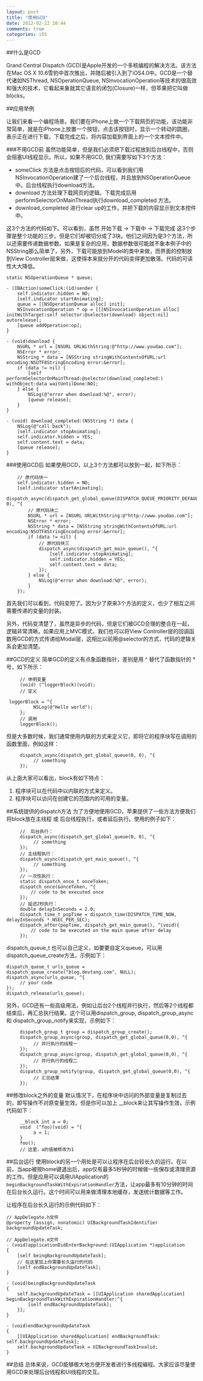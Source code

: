 ```yaml
---
layout: post
title: "使用GCD"
date: 2012-02-22 20:44
comments: true
categories: iOS
---
```


##什么是GCD

Grand Central Dispatch (GCD)是Apple开发的一个多核编程的解决方法。该方法在Mac OS X 10.6雪豹中首次推出，并随后被引入到了iOS4.0中。GCD是一个替代诸如NSThread, NSOperationQueue, NSInvocationOperation等技术的很高效和强大的技术，它看起来象就其它语言的闭包(Closure)一样，但苹果把它叫做blocks。

<!--More-->

##应用举例

让我们来看一个编程场景。我们要在iPhone上做一个下载网页的功能，该功能非常简单，就是在iPhone上放置一个按钮，点击该按钮时，显示一个转动的圆圈，表示正在进行下载，下载完成之后，将内容加载到界面上的一个文本控件中。

###不用GCD前
虽然功能简单，但是我们必须把下载过程放到后台线程中，否则会阻塞UI线程显示。所以，如果不用GCD, 我们需要写如下3个方法：

 * someClick 方法是点击按钮后的代码，可以看到我们用NSInvocationOperation建了一个后台线程，并且放到NSOperationQueue中。后台线程执行download方法。
 * download 方法处理下载网页的逻辑。下载完成后用performSelectorOnMainThread执行download_completed 方法。
 * download_completed 进行clear up的工作，并把下载的内容显示到文本控件中。

这3个方法的代码如下。可以看到，虽然 开始下载 -> 下载中 -> 下载完成 这3个步骤是整个功能的三步。但是它们却被切分成了3块。他们之间因为是3个方法，所以还需要传递数据参数。如果是复杂的应用，数据参数很可能就不象本例子中的NSString那么简单了，另外，下载可能放到Model的类中来做，而界面的控制放到View Controller层来做，这使得本来就分开的代码变得更加散落。代码的可读性大大降低。

``` objc
static NSOperationQueue * queue;

- (IBAction)someClick:(id)sender {
    self.indicator.hidden = NO;
    [self.indicator startAnimating];
    queue = [[NSOperationQueue alloc] init];
    NSInvocationOperation * op = [[[NSInvocationOperation alloc] initWithTarget:self selector:@selector(download) object:nil] autorelease];
    [queue addOperation:op];
}

- (void)download {
    NSURL * url = [NSURL URLWithString:@"http://www.youdao.com"];
    NSError * error;
    NSString * data = [NSString stringWithContentsOfURL:url encoding:NSUTF8StringEncoding error:&error];
    if (data != nil) {
        [self performSelectorOnMainThread:@selector(download_completed:) withObject:data waitUntilDone:NO];
    } else {
        NSLog(@"error when download:%@", error);
        [queue release];
    }
}

- (void) download_completed:(NSString *) data {
    NSLog(@"call back");
    [self.indicator stopAnimating];
    self.indicator.hidden = YES;
    self.content.text = data;
    [queue release];
}
```

###使用GCD后
如果使用GCD，以上3个方法都可以放到一起，如下所示：

``` objc
    // 原代码块一
    self.indicator.hidden = NO;
    [self.indicator startAnimating];
    dispatch_async(dispatch_get_global_queue(DISPATCH_QUEUE_PRIORITY_DEFAULT, 0), ^{
        // 原代码块二
        NSURL * url = [NSURL URLWithString:@"http://www.youdao.com"];
        NSError * error;
        NSString * data = [NSString stringWithContentsOfURL:url encoding:NSUTF8StringEncoding error:&error];
        if (data != nil) {
            // 原代码块三
            dispatch_async(dispatch_get_main_queue(), ^{
                [self.indicator stopAnimating];
                self.indicator.hidden = YES;
                self.content.text = data;
            });
        } else {
            NSLog(@"error when download:%@", error);
        }
    });

```

首先我们可以看到，代码变短了。因为少了原来3个方法的定义，也少了相互之间需要传递的变量的封装。

另外，代码变清楚了，虽然是异步的代码，但是它们被GCD合理的整合在一起，逻辑非常清晰。如果应用上MVC模式，我们也可以将View Controller层的回调函数用GCD的方式传递给Modal层，这相比以前用@selector的方式，代码的逻辑关系会更加清楚。


##GCD的定义
简单GCD的定义有点象函数指针，差别是用 ^ 替代了函数指针的 * 号，如下所示：

``` objc
     // 申明变量
     (void) (^loggerBlock)(void);
     // 定义
    
 loggerBlock = ^{ 
          NSLog(@"Hello world");
     };
     // 调用
     loggerBlock();
```

但是大多数时候，我们通常使用内联的方式来定义它，即将它的程序块写在调用的函数里面，例如这样：

``` objc
     dispatch_async(dispatch_get_global_queue(0, 0), ^{
          // something
     });
```

从上面大家可以看出，block有如下特点：

 1. 程序块可以在代码中以内联的方式来定义。
 2. 程序块可以访问在创建它的范围内的可用的变量。

##系统提供的dispatch方法
为了方便地使用GCD，苹果提供了一些方法方便我们将block放在主线程 或 后台线程执行，或者延后执行。使用的例子如下：

``` objc
     //  后台执行：
     dispatch_async(dispatch_get_global_queue(0, 0), ^{
          // something
     });
     // 主线程执行：
     dispatch_async(dispatch_get_main_queue(), ^{
          // something
     });
     // 一次性执行：
     static dispatch_once_t onceToken;
     dispatch_once(&onceToken, ^{
         // code to be executed once
     });
     // 延迟2秒执行：
     double delayInSeconds = 2.0;
     dispatch_time_t popTime = dispatch_time(DISPATCH_TIME_NOW, delayInSeconds * NSEC_PER_SEC);
     dispatch_after(popTime, dispatch_get_main_queue(), ^(void){
         // code to be executed on the main queue after delay
     });

```

dispatch_queue_t 也可以自己定义，如要要自定义queue，可以用dispatch_queue_create方法，示例如下：

``` objc
dispatch_queue_t urls_queue = dispatch_queue_create("blog.devtang.com", NULL);
dispatch_async(urls_queue, ^{
     // your code
});
dispatch_release(urls_queue);
```

另外，GCD还有一些高级用法，例如让后台2个线程并行执行，然后等2个线程都结束后，再汇总执行结果。这个可以用dispatch_group, dispatch_group_async 和 dispatch_group_notify来实现，示例如下：

``` objc
     dispatch_group_t group = dispatch_group_create();
     dispatch_group_async(group, dispatch_get_global_queue(0,0), ^{
          // 并行执行的线程一
     });
     dispatch_group_async(group, dispatch_get_global_queue(0,0), ^{
          // 并行执行的线程二
     });
     dispatch_group_notify(group, dispatch_get_global_queue(0,0), ^{
          // 汇总结果
     });

```

##修改block之外的变量
默认情况下，在程序块中访问的外部变量是复制过去的，即写操作不对原变量生效。但是你可以加上 __block来让其写操作生效，示例代码如下：

``` objc
     __block int a = 0;
     void  (^foo)(void) = ^{
          a = 1;
     }
     foo();
     // 这里，a的值被修改为1
```

##后台运行
使用block的另一个用处是可以让程序在后台较长久的运行。在以前，当app被按home键退出后，app仅有最多5秒钟的时候做一些保存或清理资源的工作。但是应用可以调用UIApplication的`beginBackgroundTaskWithExpirationHandler`方法，让app最多有10分钟的时间在后台长久运行。这个时间可以用来做清理本地缓存，发送统计数据等工作。

让程序在后台长久运行的示例代码如下：

``` objc
// AppDelegate.h文件
@property (assign, nonatomic) UIBackgroundTaskIdentifier backgroundUpdateTask;

// AppDelegate.m文件
- (void)applicationDidEnterBackground:(UIApplication *)application
{
    [self beingBackgroundUpdateTask];
    // 在这里加上你需要长久运行的代码
    [self endBackgroundUpdateTask];
}

- (void)beingBackgroundUpdateTask
{
    self.backgroundUpdateTask = [[UIApplication sharedApplication] beginBackgroundTaskWithExpirationHandler:^{
        [self endBackgroundUpdateTask];
    }];
}

- (void)endBackgroundUpdateTask
{
    [[UIApplication sharedApplication] endBackgroundTask: self.backgroundUpdateTask];
    self.backgroundUpdateTask = UIBackgroundTaskInvalid;
}

```

##总结
总体来说，GCD能够极大地方便开发者进行多线程编程。大家应该尽量使用GCD来处理后台线程和UI线程的交互。






